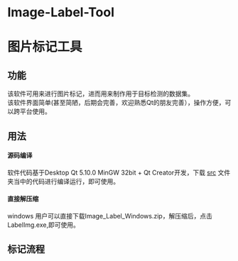 # Image-Label-Tool

# 图片标记工具

## 功能<br />

该软件可用来进行图片标记，进而用来制作用于目标检测的数据集。<br/>
该软件界面简单(甚至简陋，后期会完善，欢迎熟悉Qt的朋友完善），操作方便，可以跨平台使用。<br/>

## 用法<br/>

#### 源码编译<br/>
软件代码基于Desktop Qt 5.10.0 MinGW 32bit + Qt Creator开发，下载 [src](https://github.com/EchoWangHF/Image-Label-Tool/tree/master/src) 文件夹当中的代码进行编译运行，即可使用。

#### 直接解压缩<br/>
windows 用户可以直接下载Image_Label_Windows.zip，解压缩后，点击LabelImg.exe,即可使用。<br/>

## 标记流程<br/>


